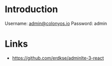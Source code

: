 # Introduction

Username: admin@colonyos.io
Password: admin

# Links
- https://github.com/erdkse/adminlte-3-react
